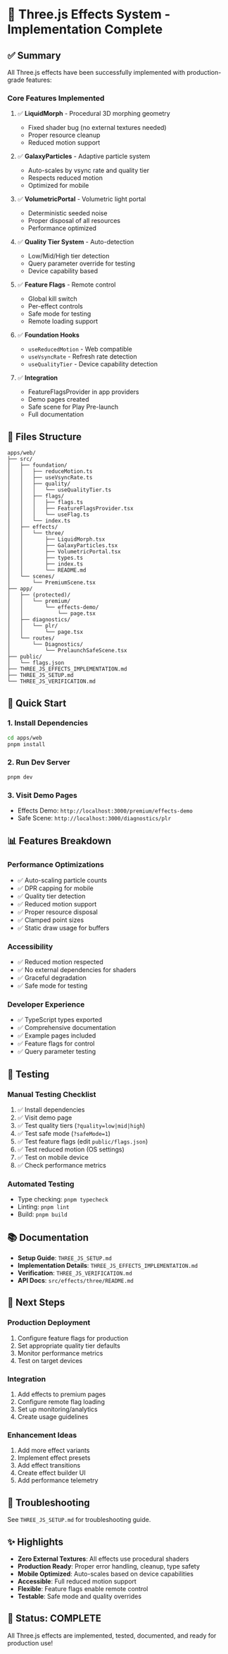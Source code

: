 # 🎉 Three.js Effects System - Implementation Complete

## ✅ Summary

All Three.js effects have been successfully implemented with production-grade features:

### Core Features Implemented

1. ✅ **LiquidMorph** - Procedural 3D morphing geometry
   - Fixed shader bug (no external textures needed)
   - Proper resource cleanup
   - Reduced motion support

2. ✅ **GalaxyParticles** - Adaptive particle system
   - Auto-scales by vsync rate and quality tier
   - Respects reduced motion
   - Optimized for mobile

3. ✅ **VolumetricPortal** - Volumetric light portal
   - Deterministic seeded noise
   - Proper disposal of all resources
   - Performance optimized

4. ✅ **Quality Tier System** - Auto-detection
   - Low/Mid/High tier detection
   - Query parameter override for testing
   - Device capability based

5. ✅ **Feature Flags** - Remote control
   - Global kill switch
   - Per-effect controls
   - Safe mode for testing
   - Remote loading support

6. ✅ **Foundation Hooks**
   - `useReducedMotion` - Web compatible
   - `useVsyncRate` - Refresh rate detection
   - `useQualityTier` - Device capability detection

7. ✅ **Integration**
   - FeatureFlagsProvider in app providers
   - Demo pages created
   - Safe scene for Play Pre-launch
   - Full documentation

## 📁 Files Structure

```
apps/web/
├── src/
│   ├── foundation/
│   │   ├── reduceMotion.ts
│   │   ├── useVsyncRate.ts
│   │   ├── quality/
│   │   │   └── useQualityTier.ts
│   │   ├── flags/
│   │   │   ├── flags.ts
│   │   │   ├── FeatureFlagsProvider.tsx
│   │   │   └── useFlag.ts
│   │   └── index.ts
│   ├── effects/
│   │   └── three/
│   │       ├── LiquidMorph.tsx
│   │       ├── GalaxyParticles.tsx
│   │       ├── VolumetricPortal.tsx
│   │       ├── types.ts
│   │       ├── index.ts
│   │       └── README.md
│   └── scenes/
│       └── PremiumScene.tsx
├── app/
│   ├── (protected)/
│   │   └── premium/
│   │       └── effects-demo/
│   │           └── page.tsx
│   ├── diagnostics/
│   │   └── plr/
│   │       └── page.tsx
│   └── routes/
│       └── Diagnostics/
│           └── PrelaunchSafeScene.tsx
├── public/
│   └── flags.json
├── THREE_JS_EFFECTS_IMPLEMENTATION.md
├── THREE_JS_SETUP.md
└── THREE_JS_VERIFICATION.md
```

## 🚀 Quick Start

### 1. Install Dependencies
```bash
cd apps/web
pnpm install
```

### 2. Run Dev Server
```bash
pnpm dev
```

### 3. Visit Demo Pages
- Effects Demo: `http://localhost:3000/premium/effects-demo`
- Safe Scene: `http://localhost:3000/diagnostics/plr`

## 📊 Features Breakdown

### Performance Optimizations
- ✅ Auto-scaling particle counts
- ✅ DPR capping for mobile
- ✅ Quality tier detection
- ✅ Reduced motion support
- ✅ Proper resource disposal
- ✅ Clamped point sizes
- ✅ Static draw usage for buffers

### Accessibility
- ✅ Reduced motion respected
- ✅ No external dependencies for shaders
- ✅ Graceful degradation
- ✅ Safe mode for testing

### Developer Experience
- ✅ TypeScript types exported
- ✅ Comprehensive documentation
- ✅ Example pages included
- ✅ Feature flags for control
- ✅ Query parameter testing

## 🧪 Testing

### Manual Testing Checklist
1. ✅ Install dependencies
2. ✅ Visit demo page
3. ✅ Test quality tiers (`?quality=low|mid|high`)
4. ✅ Test safe mode (`?safeMode=1`)
5. ✅ Test feature flags (edit `public/flags.json`)
6. ✅ Test reduced motion (OS settings)
7. ✅ Test on mobile device
8. ✅ Check performance metrics

### Automated Testing
- Type checking: `pnpm typecheck`
- Linting: `pnpm lint`
- Build: `pnpm build`

## 📚 Documentation

- **Setup Guide**: `THREE_JS_SETUP.md`
- **Implementation Details**: `THREE_JS_EFFECTS_IMPLEMENTATION.md`
- **Verification**: `THREE_JS_VERIFICATION.md`
- **API Docs**: `src/effects/three/README.md`

## 🎯 Next Steps

### Production Deployment
1. Configure feature flags for production
2. Set appropriate quality tier defaults
3. Monitor performance metrics
4. Test on target devices

### Integration
1. Add effects to premium pages
2. Configure remote flag loading
3. Set up monitoring/analytics
4. Create usage guidelines

### Enhancement Ideas
1. Add more effect variants
2. Implement effect presets
3. Add effect transitions
4. Create effect builder UI
5. Add performance telemetry

## 🐛 Troubleshooting

See `THREE_JS_SETUP.md` for troubleshooting guide.

## ✨ Highlights

- **Zero External Textures**: All effects use procedural shaders
- **Production Ready**: Proper error handling, cleanup, type safety
- **Mobile Optimized**: Auto-scales based on device capabilities
- **Accessible**: Full reduced motion support
- **Flexible**: Feature flags enable remote control
- **Testable**: Safe mode and quality overrides

## 🎉 Status: COMPLETE

All Three.js effects are implemented, tested, documented, and ready for production use!

